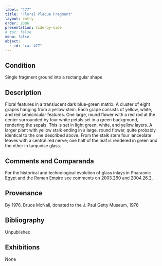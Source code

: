 ```yaml
---
label: "477"
title: "Floral Plaque Fragment"
layout: entry
order: 2086
presentation: side-by-side
# toc: false
menu: false
object:
  - id: "cat-477"
---
```


## Condition

Single fragment ground into a rectangular shape.

## Description

Floral features in a translucent dark blue-green matrix. A cluster of eight grapes hanging from a yellow stem. Each grape consists of yellow, white, and red semicircular features. One large, round flower with a red rod at the center surrounded by four white petals set in a green background, rendering the sepals. This is set in light green, white, and yellow layers. A larger plant with yellow stalk ending in a large, round flower, quite probably identical to the one described above. From the stalk stem four lanceolate leaves with a central red nerve; one half of the leaf is rendered in green and the other in turquoise glass.

## Comments and Comparanda

For the historical and technological evolution of glass inlays in Pharaonic Egypt and the Roman Empire see comments on [2003.260](#cat) and [2004.26.2](#cat).

## Provenance

By 1976, Bruce McNall, donated to the J. Paul Getty Museum, 1976

## Bibliography

Unpublished

## Exhibitions

None